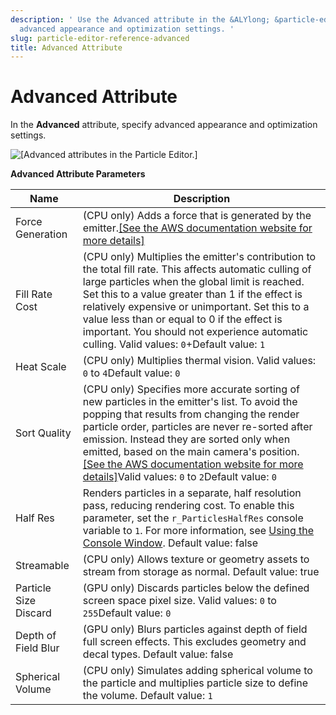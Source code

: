 ```yaml
---
description: ' Use the Advanced attribute in the &ALYlong; &particle-editor; to modify
  advanced appearance and optimization settings. '
slug: particle-editor-reference-advanced
title: Advanced Attribute
---
```

# Advanced Attribute<a name="particle-editor-reference-advanced"></a>

In the **Advanced** attribute, specify advanced appearance and optimization settings\.

![\[Advanced attributes in the Particle Editor.\]](/images/userguide/particles/particle-editor-advanced.png)


**Advanced Attribute Parameters**  

| Name | Description | 
| --- | --- | 
| Force Generation | \(CPU only\) Adds a force that is generated by the emitter\.[\[See the AWS documentation website for more details\]](http://docs.aws.amazon.com/lumberyard/latest/userguide/particle-editor-reference-advanced.html) | 
| Fill Rate Cost | \(CPU only\) Multiplies the emitter's contribution to the total fill rate\. This affects automatic culling of large particles when the global limit is reached\. Set this to a value greater than 1 if the effect is relatively expensive or unimportant\. Set this to a value less than or equal to 0 if the effect is important\. You should not experience automatic culling\. Valid values: `0`\+Default value: `1` | 
| Heat Scale | \(CPU only\) Multiplies thermal vision\. Valid values: `0` to `4`Default value: `0` | 
| Sort Quality | \(CPU only\) Specifies more accurate sorting of new particles in the emitter's list\. To avoid the popping that results from changing the render particle order, particles are never re\-sorted after emission\. Instead they are sorted only when emitted, based on the main camera's position\. [\[See the AWS documentation website for more details\]](http://docs.aws.amazon.com/lumberyard/latest/userguide/particle-editor-reference-advanced.html)Valid values: `0` to `2`Default value: `0` | 
| Half Res |  Renders particles in a separate, half resolution pass, reducing rendering cost\.  To enable this parameter, set the `r_ParticlesHalfRes` console variable to `1`\.  For more information, see [Using the Console Window](console-intro.md)\. Default value: false  | 
| Streamable | \(CPU only\) Allows texture or geometry assets to stream from storage as normal\. Default value: true | 
| Particle Size Discard | \(GPU only\) Discards particles below the defined screen space pixel size\. Valid values: `0` to `255`Default value: `0` | 
| Depth of Field Blur |  \(GPU only\) Blurs particles against depth of field full screen effects\. This excludes geometry and decal types\. Default value: false  | 
| Spherical Volume |  \(CPU only\) Simulates adding spherical volume to the particle and multiplies particle size to define the volume\. Default value: `1`  | 